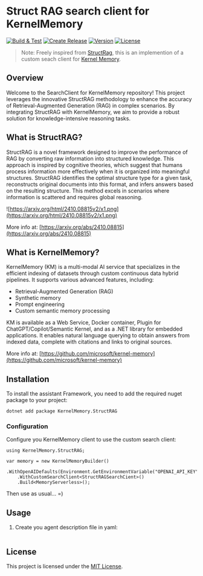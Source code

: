 # Struct RAG search client for KernelMemory

[![Build & Test](https://github.com/kbeaugrand/KernelMemory.StructRAG/actions/workflows/build_tests.yml/badge.svg)](https://github.com/kbeaugrand/KernelMemory.StructRAG/actions/workflows/build_test.yml)
[![Create Release](https://github.com/kbeaugrand/KernelMemory.StructRAG/actions/workflows/publish.yml/badge.svg)](https://github.com/kbeaugrand/KernelMemory.StructRAG/actions/workflows/publish.yml)
[![Version](https://img.shields.io/github/v/release/kbeaugrand/KernelMemory.StructRAG)](https://img.shields.io/github/v/release/kbeaugrand/KernelMemory.StructRAG)
[![License](https://img.shields.io/github/license/kbeaugrand/KernelMemory.StructRAG)](https://img.shields.io/github/v/release/kbeaugrand/KernelMemory.StructRAG)

> Note: Freely inspired from [StructRag](https://arxiv.org/abs/2410.08815), this is an implemention of a custom seach client for [Kernel Memory](https://github.com/microsoft/kernel-memory).

## Overview
Welcome to the SearchClient for KernelMemory repository! This project leverages the innovative StructRAG methodology to enhance the accuracy of Retrieval-Augmented Generation (RAG) in complex scenarios. By integrating StructRAG with KernelMemory, we aim to provide a robust solution for knowledge-intensive reasoning tasks.

## What is StructRAG?
StructRAG is a novel framework designed to improve the performance of RAG by converting raw information into structured knowledge. This approach is inspired by cognitive theories, which suggest that humans process information more effectively when it is organized into meaningful structures. StructRAG identifies the optimal structure type for a given task, reconstructs original documents into this format, and infers answers based on the resulting structure. This method excels in scenarios where information is scattered and requires global reasoning.

![https://arxiv.org/html/2410.08815v2/x1.png](https://arxiv.org/html/2410.08815v2/x1.png)

More info at: [https://arxiv.org/abs/2410.08815](https://arxiv.org/abs/2410.08815)

## What is KernelMemory?
KernelMemory (KM) is a multi-modal AI service that specializes in the efficient indexing of datasets through custom continuous data hybrid pipelines. It supports various advanced features, including:

* Retrieval-Augmented Generation (RAG)
* Synthetic memory
* Prompt engineering
* Custom semantic memory processing

KM is available as a Web Service, Docker container, Plugin for ChatGPT/Copilot/Semantic Kernel, and as a .NET library for embedded applications. It enables natural language querying to obtain answers from indexed data, complete with citations and links to original sources.

More info at: [https://github.com/microsoft/kernel-memory](https://github.com/microsoft/kernel-memory)

## Installation

To install the assistant Framework, you need to add the required nuget package to your project:

```dotnetcli
dotnet add package KernelMemory.StructRAG
```

### Configuration

Configure you KernelMemory client to use the custom search client: 
```
using KernelMemory.StructRAG;

var memory = new KernelMemoryBuilder()
    .WithOpenAIDefaults(Environment.GetEnvironmentVariable("OPENAI_API_KEY"))
    .WithCustomSearchClient<StructRAGSearchCient>()
    .Build<MemoryServerless>();
```

Then use as usual... =)

## Usage

1. Create you agent description file in yaml: 
    
    ```

## License

This project is licensed under the [MIT License](LICENSE).
